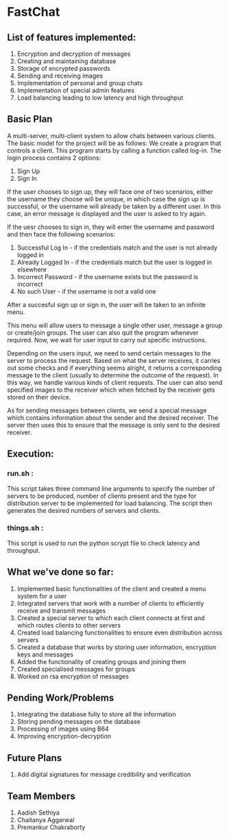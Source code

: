 # FastChat

## List of features  implemented:
1. Encryption and decryption of messages
2. Creating and maintaining database
3. Storage of encrypted passwords
4. Sending and receiving images
5. Implementation of personal and group chats
6. Implementation of special admin features
7. Load balancing leading to low latency and high throughput

## Basic Plan
A multi-server, multi-client system to allow chats between various clients. The basic model for the project will be as follows:
We create a program that controls a client. This program starts by calling a function called log-in. The login process contains 2 options:
1. Sign Up
2. Sign In

If the user chooses to sign up, they will face one of two scenarios, either the username they choose will be unique, in which case the sign up is successful, or the username will already be taken by a different user. In this case, an error message is displayed and the user is asked to try again.

If the uesr chooses to sign in, they will enter the username and password and then face the following scenarios:
1. Successful Log In - if the credentials match and the user is not already logged in
2. Already Logged In - if the credentials match but the user is logged in elsewhere
3. Incorrect Password - if the username exists but the password is incorrect
4. No such User - if the username is not a valid one

After a succesful sign up or sign in, the user will be taken to an infinite menu.

This menu will allow users to message a single other user, message a group or create/join groups. The user can also quit the program whenever required. Now, we wait for user input to carry out specific instructions.

Depending on the users input, we need to send certain messages to the server to process the request. Based on what the server receives, it carries out some checks and if everything seems alright, it returns a corresponding message to the client (usually to determine the outcome of the request). In this way, we handle various kinds of client requests. The user can also send specified images to the receiver which when fetched by the receiver gets stored on their device. 

As for sending messages between clients, we send a special message which contains information about the sender and the desired receiver. The server then uses this to ensure that the message is only sent to the desired receiver.

## Execution:
### run.sh <number of servers> <number of clients> <type of distribution server>:
This script takes three command line arguments to specify the number of servers to be produced, number of clients present and the type for distribution server to be implemented for load  balancing. The script then generates the desired numbers of servers and clients.

### things.sh <type of distribution server>:
This script is used to run the python scrypt file to check latency and throughput.

## What we've done so far:
1. Implemented basic functionalities of the client and created a menu system for a user
2. Integrated servers that work with a number of clients to efficiently receive and transmit messages
3. Created a special server to which each client connects at first and which routes clients to other servers
4. Created load balancing functionalities to ensure even distribution across servers
5. Created a database that works by storing user information, encryption keys and messages
6. Added the functionality of creating groups and joining them
7. Created specialised messages for groups
8. Worked on rsa encryption of messages 

## Pending Work/Problems
1. Integrating the database fully to store all the information
2. Storing pending messages on the database
3. Processing of images using B64
4. Improving encryption-decryption

## Future Plans
1. Add digital signatures for message credibility and verification

## Team Members
1. Aadish Sethiya
2. Chaitanya Aggarwal
3. Premankur Chakraborty 
